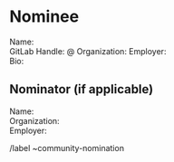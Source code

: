 # Nominee
Name:  
GitLab Handle: @
Organization:
Employer:  
Bio:

## Nominator (if applicable)
Name:  
Organization:  
Employer:


/label ~community-nomination
